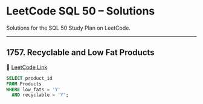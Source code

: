 # LeetCode SQL 50 – Solutions

Solutions for the SQL 50 Study Plan on LeetCode.

---

## 1757. Recyclable and Low Fat Products  
🔗 [LeetCode Link](https://leetcode.com/problems/recyclable-and-low-fat-products/)

```sql
SELECT product_id
FROM Products
WHERE low_fats = 'Y'
  AND recyclable = 'Y';
